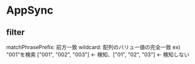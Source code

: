 # AppSync

## filter
matchPhrasePrefix: 前方一致
wildcard: 配列のバリュー値の完全一致 ex) "001"を検索 ["001", "002", "003"] ← 検知、["01", "02", "03"] ← 検知しない
